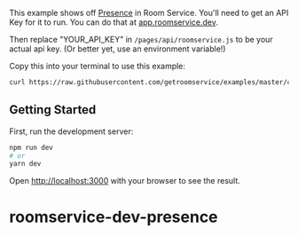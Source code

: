 This example shows off [Presence](https://docs.roomservice.dev/concepts/presence) in Room Service. You'll need to get an API Key for it to run. You can do that at [app.roomservice.dev](https://app.roomservice.dev/register).

Then replace "YOUR_API_KEY" in `/pages/api/roomservice.js` to be your actual api key. (Or better yet, use an environment variable!)

Copy this into your terminal to use this example:
```sh
curl https://raw.githubusercontent.com/getroomservice/examples/master/create.sh | bash -s -- next.js-presence
```

## Getting Started

First, run the development server:

```bash
npm run dev
# or
yarn dev
```

Open [http://localhost:3000](http://localhost:3000) with your browser to see the result.
# roomservice-dev-presence
